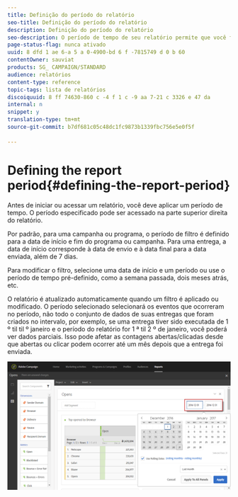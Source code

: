 ```yaml
---
title: Definição do período do relatório
seo-title: Definição do período do relatório
description: Definição do período do relatório
seo-description: O período de tempo de seu relatório permite que você filtre seus dados dependendo das datas escolhidas.
page-status-flag: nunca ativado
uuid: 8 dfd 1 ae 6-a 5 a 0-4900-bd 6 f -7815749 d 0 b 60
contentOwner: sauviat
products: SG_ CAMPAIGN/STANDARD
audience: relatórios
content-type: reference
topic-tags: lista de relatórios
discoiquuid: 8 ff 74630-860 c -4 f 1 c -9 aa 7-21 c 3326 e 47 da
internal: n
snippet: y
translation-type: tm+mt
source-git-commit: b7df681c05c48dc1fc9873b1339fbc756e5e0f5f

---
```



# Defining the report period{#defining-the-report-period}

Antes de iniciar ou acessar um relatório, você deve aplicar um período de tempo. O período especificado pode ser acessado na parte superior direita do relatório.

Por padrão, para uma campanha ou programa, o período de filtro é definido para a data de início e fim do programa ou campanha. Para uma entrega, a data de início corresponde à data de envio e à data final para a data enviada, além de 7 dias.

Para modificar o filtro, selecione uma data de início e um período ou use o período de tempo pré-definido, como a semana passada, dois meses atrás, etc.

O relatório é atualizado automaticamente quando um filtro é aplicado ou modificado. O período selecionado selecionará os eventos que ocorreram no período, não todo o conjunto de dados de suas entregas que foram criados no intervalo, por exemplo, se uma entrega tiver sido executada de 1 º til til º janeiro e o período do relatório for 1 ª til 2 º de janeiro, você poderá ver dados parciais. Isso pode afetar as contagens abertas/clicadas desde que abertas ou clicar podem ocorrer até um mês depois que a entrega foi enviada.

![](assets/campaign_reports_5.png)

